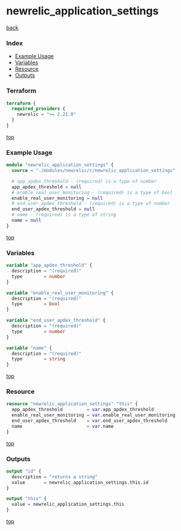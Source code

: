# newrelic_application_settings

[back](../newrelic.md)

### Index

- [Example Usage](#example-usage)
- [Variables](#variables)
- [Resource](#resource)
- [Outputs](#outputs)

### Terraform

```terraform
terraform {
  required_providers {
    newrelic = ">= 2.21.0"
  }
}
```

[top](#index)

### Example Usage

```terraform
module "newrelic_application_settings" {
  source = "./modules/newrelic/r/newrelic_application_settings"

  # app_apdex_threshold - (required) is a type of number
  app_apdex_threshold = null
  # enable_real_user_monitoring - (required) is a type of bool
  enable_real_user_monitoring = null
  # end_user_apdex_threshold - (required) is a type of number
  end_user_apdex_threshold = null
  # name - (required) is a type of string
  name = null
}
```

[top](#index)

### Variables

```terraform
variable "app_apdex_threshold" {
  description = "(required)"
  type        = number
}

variable "enable_real_user_monitoring" {
  description = "(required)"
  type        = bool
}

variable "end_user_apdex_threshold" {
  description = "(required)"
  type        = number
}

variable "name" {
  description = "(required)"
  type        = string
}
```

[top](#index)

### Resource

```terraform
resource "newrelic_application_settings" "this" {
  app_apdex_threshold         = var.app_apdex_threshold
  enable_real_user_monitoring = var.enable_real_user_monitoring
  end_user_apdex_threshold    = var.end_user_apdex_threshold
  name                        = var.name
}
```

[top](#index)

### Outputs

```terraform
output "id" {
  description = "returns a string"
  value       = newrelic_application_settings.this.id
}

output "this" {
  value = newrelic_application_settings.this
}
```

[top](#index)